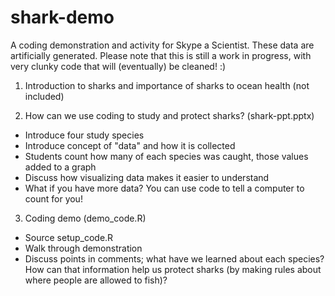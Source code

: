 # shark-demo
A coding demonstration and activity for Skype a Scientist. These data are artificially generated.
Please note that this is still a work in progress, with very clunky code that will (eventually) be cleaned! :)

1. Introduction to sharks and importance of sharks to ocean health (not included)

2. How can we use coding to study and protect sharks? (shark-ppt.pptx)
  - Introduce four study species
  - Introduce concept of "data" and how it is collected
  - Students count how many of each species was caught, those values added to a graph
  - Discuss how visualizing data makes it easier to understand
  - What if you have more data? You can use code to tell a computer to count for you!
 
 3. Coding demo (demo_code.R)
  - Source setup_code.R
  - Walk through demonstration
  - Discuss points in comments; what have we learned about each species? How can that information help us protect sharks (by making rules about where people are allowed to fish)?
  
